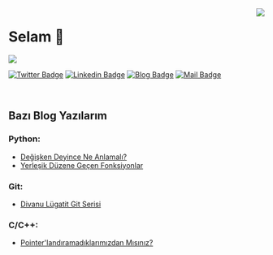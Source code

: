 <img align='right' src="https://github-readme-stats.vercel.app/api?username=baspinarenes&show_icons=true">

<h1>Selam 👋</h1>

![](https://komarev.com/ghpvc/?username=baspinarenes)

[![Twitter Badge](https://img.shields.io/badge/twitter-%231DA1F2.svg?&style=for-the-badge&logo=twitter&logoColor=white)](https://www.twitter.com/enesbaspinar0)
[![Linkedin Badge](https://img.shields.io/badge/linkedin-%230077B5.svg?&style=for-the-badge&logo=linkedin&logoColor=white)](https://www.linkedin.com/in/michael-hoffmann-3b8933b1)
[![Blog Badge](https://img.shields.io/badge/baspinarenes.github.io-000000?style=for-the-badge&logo=Bitdefender&logoColor=white&link=mailto:enesbaspinar07@gmail.com)](mailto:mertcobanov@gmail.com)
[![Mail Badge](https://img.shields.io/badge/enesbaspinar07@gmail.com-c14438?style=for-the-badge&logo=Gmail&logoColor=white&link=mailto:enesbaspinar07@gmail.com)](mailto:mertcobanov@gmail.com)

<br>

## Bazı Blog Yazılarım

### Python:

- [Değişken Deyince Ne Anlamalı?](https://baspinarenes.github.io/python/degisken-deyince-ne-anlamali/)
- [Yerleşik Düzene Geçen Fonksiyonlar](https://baspinarenes.github.io/python/yerlesik-duzene-gecen-fonksiyonlar/)


### Git:

- [Divanu Lügatit Git Serisi](https://baspinarenes.github.io/git/divanu-lugatit-git-0/)

### C/C++:

- [Pointer'landıramadıklarımızdan Mısınız?](https://baspinarenes.github.io/c-dilleri/pointerlandiramadiklarimizdanmisiniz/)
